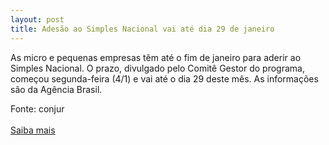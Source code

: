 ```yaml
---
layout: post
title: Adesão ao Simples Nacional vai até dia 29 de janeiro
---
```

<p>As micro e pequenas empresas têm até o fim de janeiro para aderir ao Simples Nacional. O prazo, divulgado pelo Comitê Gestor do programa, começou segunda-feira (4/1) e vai até o dia 29 deste mês. As informações são da Agência Brasil.</p><p>Fonte: conjur<br /><br /><a href="http://www.conjur.com.br/2010-jan-06/micro-pequenas-empresas-dia-29-aderir-simples" target="_blank">Saiba mais</a></p>
